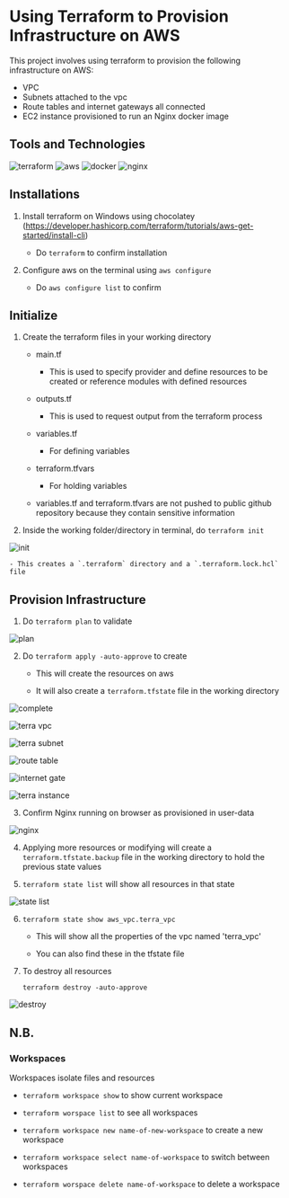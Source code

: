# Using Terraform to Provision Infrastructure on AWS

This project involves using terraform to provision the following infrastructure on AWS:

- VPC
- Subnets attached to the vpc
- Route tables and internet gateways all connected
- EC2 instance provisioned to run an Nginx docker image

## Tools and Technologies

![terraform][terraform] ![aws][aws] ![docker][docker] ![nginx][nginx]

[terraform]: <https://img.shields.io/badge/terraform-844FBA?style=for-the-badge&labelColor=black&logo=terraform&logoColor=#844FBA>
[aws]: <https://img.shields.io/badge/amazonaws-232F3E?style=for-the-badge&labelColor=black&logo=amazonaws&logoColor=white>
[docker]: <https://img.shields.io/badge/docker-2496ED?style=for-the-badge&labelColor=black&logo=docker&logoColor=2496ED>
[nginx]: <https://img.shields.io/badge/nginx-009639?style=for-the-badge&labelColor=black&logo=nginx&logoColor=009639>

## Installations

1. Install terraform on Windows using chocolatey (https://developer.hashicorp.com/terraform/tutorials/aws-get-started/install-cli)

    - Do `terraform` to confirm installation

2. Configure aws on the terminal using `aws configure`

    - Do `aws configure list` to confirm

## Initialize

1. Create the terraform files in your working directory

    - main.tf
        - This is used to specify provider and define resources to be created or reference modules with defined resources
    
    - outputs.tf
        - This is used to request output from the terraform process
    
    - variables.tf
        - For defining variables
    
    - terraform.tfvars
        - For holding variables
    
    - variables.tf and terraform.tfvars are not pushed to public github repository because they contain sensitive information

2. Inside the working folder/directory in terminal, do `terraform init`

![init]()

    - This creates a `.terraform` directory and a `.terraform.lock.hcl` file

## Provision Infrastructure

1. Do `terraform plan` to validate

![plan]()

2. Do `terraform apply -auto-approve` to create

    - This will create the resources on aws

    - It will also create a `terraform.tfstate` file in the working directory

![complete]()

![terra vpc]()

![terra subnet]()

![route table]()

![internet gate]()

![terra instance]()

3. Confirm Nginx running on browser as provisioned in user-data

![nginx]()

4. Applying more resources or modifying will create a `terraform.tfstate.backup` file in the working directory to hold the previous state values

5. `terraform state list` will show all resources in that state

![state list]()

6. `terraform state show aws_vpc.terra_vpc`

    - This will show all the properties of the vpc named 'terra_vpc'

    - You can also find these in the tfstate file

7. To destroy all resources
    ```
    terraform destroy -auto-approve
    ```

![destroy]()


## N.B.

### Workspaces

Workspaces isolate files and resources

- `terraform workspace show` to show current workspace

- `terraform worspace list` to see all workspaces

- `terraform workspace new name-of-new-workspace` to create a new workspace

- `terraform workspace select name-of-workspace` to switch between workspaces

- `terraform worspace delete name-of-workspace` to delete a workspace
